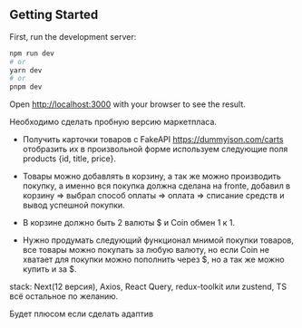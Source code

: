 ## Getting Started

First, run the development server:

```bash
npm run dev
# or
yarn dev
# or
pnpm dev
```

Open [http://localhost:3000](http://localhost:3000) with your browser to see the result.

Необходимо сделать пробную версию маркетпласа.

- Получить карточки товаров с FakeAPI https://dummyjson.com/carts отобразить их в произвольной форме используем следующие поля products {id, title, price}.

- Товары можно добавлять в корзину, а так же можно производить покупку, а именно вся покупка должна сделана на fronte, добавил в корзину => выбрал способ оплаты => оплата => списание средств и вывод успешной покупки.

- В корзине должно быть 2 валюты $ и Coin обмен 1 к 1.

- Нужно продумать следующий функционал мнимой покупки товаров, все товары можно покупать за любую валюту, но если Coin не хватает для покупки можно пополнить через $, но а так же можно купить и за $.

stack: Next(12 версия), Axios, React Query, redux-toolkit или zustend, TS всё остальное по желанию.

Будет плюсом если сделать адаптив
